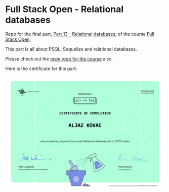 # Full Stack Open - Relational databases

Repo for the final part, [Part 13 - Relational databases](https://fullstackopen.com/en/part13), of the course [Full Stack Open](https://fullstackopen.com/en/).

This part is all about PSQL, Sequelize and relational databases.

Please check out the [main repo for the course](https://github.com/aljazkovac/fullstackopen-part0-to-part9-react) also.

Here is the certificate for this part:

![Certificate - part 13 - relational databases](https://github.com/aljazkovac/fullstackopen-part13-relational-databases/blob/main/certificate-fullstack-part13-relational-db-certificate.png)
